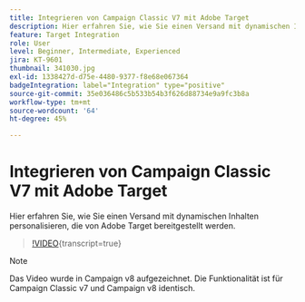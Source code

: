 ```yaml
---
title: Integrieren von Campaign Classic V7 mit Adobe Target
description: Hier erfahren Sie, wie Sie einen Versand mit dynamischen Inhalten personalisieren, die von Adobe Target bereitgestellt werden.
feature: Target Integration
role: User
level: Beginner, Intermediate, Experienced
jira: KT-9601
thumbnail: 341030.jpg
exl-id: 1338427d-d75e-4480-9377-f8e68e067364
badgeIntegration: label="Integration" type="positive"
source-git-commit: 35e036486c5b533b54b3f626d88734e9a9fc3b8a
workflow-type: tm+mt
source-wordcount: '64'
ht-degree: 45%

---
```


# Integrieren von Campaign Classic V7 mit Adobe Target

Hier erfahren Sie, wie Sie einen Versand mit dynamischen Inhalten personalisieren, die von Adobe Target bereitgestellt werden.

>[!VIDEO](https://video.tv.adobe.com/v/341030?quality=12&learn=on){transcript=true}

>[!NOTE]
> Das Video wurde in Campaign v8 aufgezeichnet. Die Funktionalität ist für Campaign Classic v7 und Campaign v8 identisch.
